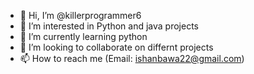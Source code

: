 - 👋 Hi, I’m @killerprogrammer6
- 👀 I’m interested in Python and java projects
- 🌱 I’m currently learning python
- 💞️ I’m looking to collaborate on differnt projects
- 📫 How to reach me (Email: ishanbawa22@gmail.com)

<!---
killerprogrammer6/killerprogrammer6 is a ✨ special ✨ repository because its `README.md` (this file) appears on your GitHub profile.
You can click the Preview link to take a look at your changes.
--->
